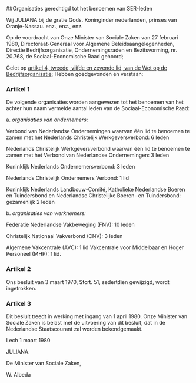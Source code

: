 <meta http-equiv='Content-Type' content='text/html; charset=utf-8' />

##Organisaties gerechtigd tot het benoemen van SER-leden

Wij JULIANA bij de gratie Gods. Koninginder nederlanden, prinses van Oranje-Nassau. enz., enz., enz.

Op de voordracht van Onze Minister van Sociale Zaken van 27 februari 1980, Directoraat-Generaal voor Algemene Beleidsaangelegenheden, Directie Bedrijfsorganisatie, Ondernemingsraden en Bezitsvorming, nr. 20.768, de Sociaal-Economische Raad gehoord;

Gelet op [artikel 4, tweede, vijfde en zevende lid, van de Wet op de Bedrijfsorganisatie](../../../../../../../../../wet/wet/op/de/bedrijfsorganisatie/BWBR0002058/README.md);
Hebben goedgevonden en verstaan:    

### Artikel  1  

De volgende organisaties worden aangewezen tot het benoemen van het achter hun naam vermelde aantal leden van de Sociaal-Economische Raad: 

a. *organisaties van ondernemers*: 

Verbond van Nederlandse Ondernemingen waarvan één lid te benoemen te zamen met het Nederlands Christelijk Werkgeversverbond: 6 leden  

Nederlands Christelijk Werkgeversverbond waarvan één lid te benoemen te zamen met het Verbond van Nederlandse Ondernemingen: 3 leden  

Koninklijk Nederlands Ondernemersverbond: 3 leden  

Nederlands Christelijk Ondernemers Verbond: 1 lid  

Koninklijk Nederlands Landbouw-Comité, Katholieke Nederlandse Boeren en Tuindersbond en Nederlandse Christelijke Boeren- en Tuindersbond: gezamenlijk 2 leden    

b.  *organisaties van werknemers:*  

Federatie Nederlandse Vakbeweging (FNV): 10 leden  

Christelijk Nationaal Vakverbond (CNV): 3 leden  

Algemene Vakcentrale (AVC): 1 lid Vakcentrale voor Middelbaar en Hoger Personeel (MHP): 1 lid.      

### Artikel  2  

Ons besluit van 3 maart 1970, Stcrt. 51, sedertdien gewijzigd, wordt ingetrokken.  

### Artikel  3  

Dit besluit treedt in werking met ingang van 1 april 1980. Onze Minister van Sociale Zaken is belast met de uitvoering van dit besluit, dat in de Nederlandse Staatscourant zal worden bekendgemaakt.  

Lech 
1 maart 1980    

JULIANA. 

De 
Minister van Sociale Zaken, 

W. Albeda      
